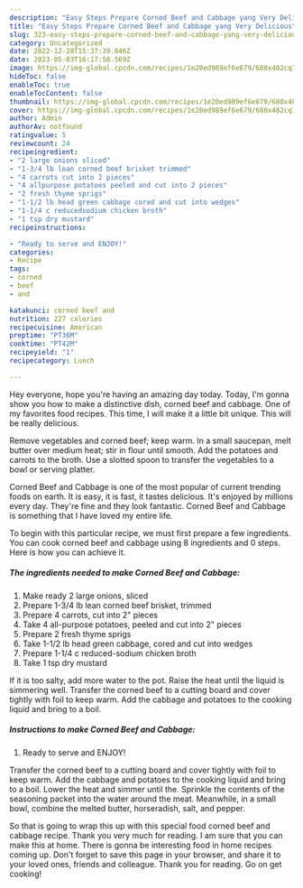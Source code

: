 ```yaml
---
description: "Easy Steps Prepare Corned Beef and Cabbage yang Very Delicious"
title: "Easy Steps Prepare Corned Beef and Cabbage yang Very Delicious"
slug: 323-easy-steps-prepare-corned-beef-and-cabbage-yang-very-delicious
category: Uncategorized
date: 2022-12-28T15:37:39.046Z
date: 2023-05-03T16:17:58.569Z
image: https://img-global.cpcdn.com/recipes/1e20ed989ef6e679/680x482cq70/corned-beef-and-cabbage-recipe-main-photo.jpg
hideToc: false
enableToc: true
enableTocContent: false
thumbnail: https://img-global.cpcdn.com/recipes/1e20ed989ef6e679/680x482cq70/corned-beef-and-cabbage-recipe-main-photo.jpg
cover: https://img-global.cpcdn.com/recipes/1e20ed989ef6e679/680x482cq70/corned-beef-and-cabbage-recipe-main-photo.jpg
author: Admin
authorAv: notfound
ratingvalue: 5
reviewcount: 24
recipeingredient:
- "2 large onions sliced"
- "1-3/4 lb lean corned beef brisket trimmed"
- "4 carrots cut into 2 pieces"
- "4 allpurpose potatoes peeled and cut into 2 pieces"
- "2 fresh thyme sprigs"
- "1-1/2 lb head green cabbage cored and cut into wedges"
- "1-1/4 c reducedsodium chicken broth"
- "1 tsp dry mustard"
recipeinstructions:

- "Ready to serve and ENJOY!"
categories:
- Recipe
tags:
- corned
- beef
- and

katakunci: corned beef and 
nutrition: 227 calories
recipecuisine: American
preptime: "PT36M"
cooktime: "PT42M"
recipeyield: "1"
recipecategory: Lunch

---
```



Hey everyone, hope you're having an amazing day today. Today, I'm gonna show you how to make a distinctive dish, corned beef and cabbage. One of my favorites food recipes. This time, I will make it a little bit unique. This will be really delicious.

Remove vegetables and corned beef; keep warm. In a small saucepan, melt butter over medium heat; stir in flour until smooth. Add the potatoes and carrots to the broth. Use a slotted spoon to transfer the vegetables to a bowl or serving platter.

Corned Beef and Cabbage is one of the most popular of current trending foods on earth. It is easy, it is fast, it tastes delicious. It's enjoyed by millions every day. They're fine and they look fantastic. Corned Beef and Cabbage is something that I have loved my entire life.


To begin with this particular recipe, we must first prepare a few ingredients. You can cook corned beef and cabbage using 8 ingredients and 0 steps. Here is how you can achieve it.

<!--inarticleads1-->

##### The ingredients needed to make Corned Beef and Cabbage:

1. Make ready 2 large onions, sliced
1. Prepare 1-3/4 lb lean corned beef brisket, trimmed
1. Prepare 4 carrots, cut into 2&#34; pieces
1. Take 4 all-purpose potatoes, peeled and cut into 2&#34; pieces
1. Prepare 2 fresh thyme sprigs
1. Take 1-1/2 lb head green cabbage, cored and cut into wedges
1. Prepare 1-1/4 c reduced-sodium chicken broth
1. Take 1 tsp dry mustard


If it is too salty, add more water to the pot. Raise the heat until the liquid is simmering well. Transfer the corned beef to a cutting board and cover tightly with foil to keep warm. Add the cabbage and potatoes to the cooking liquid and bring to a boil. 

<!--inarticleads2-->

##### Instructions to make Corned Beef and Cabbage:


1. Ready to serve and ENJOY!

Transfer the corned beef to a cutting board and cover tightly with foil to keep warm. Add the cabbage and potatoes to the cooking liquid and bring to a boil. Lower the heat and simmer until the. Sprinkle the contents of the seasoning packet into the water around the meat. Meanwhile, in a small bowl, combine the melted butter, horseradish, salt, and pepper. 

So that is going to wrap this up with this special food corned beef and cabbage recipe. Thank you very much for reading. I am sure that you can make this at home. There is gonna be interesting food in home recipes coming up. Don't forget to save this page in your browser, and share it to your loved ones, friends and colleague. Thank you for reading. Go on get cooking!
